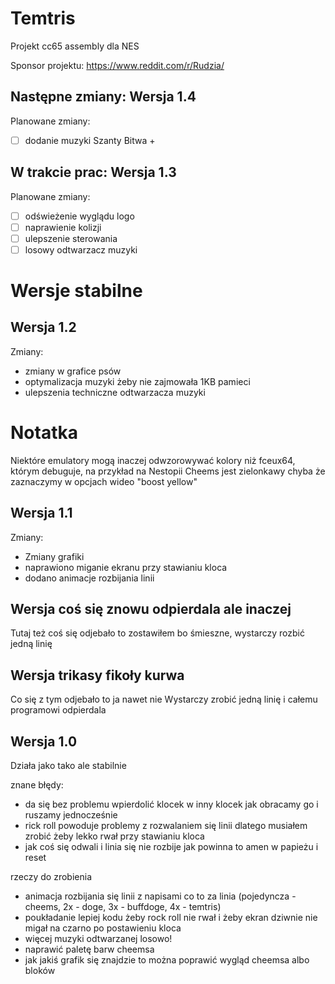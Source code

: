 # Temtris
Projekt cc65 assembly dla NES

Sponsor projektu: https://www.reddit.com/r/Rudzia/

## Następne zmiany: Wersja 1.4
Planowane zmiany:
- [ ] dodanie muzyki Szanty Bitwa +
## W trakcie prac: Wersja 1.3
Planowane zmiany:
- [ ] odświeżenie wyglądu logo
- [ ] naprawienie kolizji
- [ ] ulepszenie sterowania
- [ ] losowy odtwarzacz muzyki

# Wersje stabilne
## Wersja 1.2
Zmiany:
- zmiany w grafice psów
- optymalizacja muzyki żeby nie zajmowała 1KB pamieci
- ulepszenia techniczne odtwarzacza muzyki

# Notatka
Niektóre emulatory mogą inaczej odwzorowywać kolory niż fceux64, którym debuguje, na przykład na Nestopii Cheems jest zielonkawy chyba że zaznaczymy w opcjach wideo "boost yellow"
## Wersja 1.1
Zmiany:
- Zmiany grafiki
- naprawiono miganie ekranu przy stawianiu kloca
- dodano animacje rozbijania linii

## Wersja coś się znowu odpierdala ale inaczej

Tutaj też coś się odjebało to zostawiłem bo śmieszne, wystarczy rozbić jedną linię


## Wersja trikasy fikoły kurwa

Co się z tym odjebało to ja nawet nie
Wystarczy zrobić jedną linię i całemu programowi odpierdala


## Wersja 1.0
Działa jako tako ale stabilnie

znane błędy:
- da się bez problemu wpierdolić klocek w inny klocek jak obracamy go i ruszamy jednocześnie
- rick roll powoduje problemy z rozwalaniem się linii dlatego musiałem zrobić żeby lekko rwał przy stawianiu kloca
- jak coś się odwali i linia się nie rozbije jak powinna to amen w papieżu i reset

rzeczy do zrobienia
- animacja rozbijania się linii z napisami co to za linia (pojedyncza - cheems, 2x - doge, 3x - buffdoge, 4x - temtris)
- poukładanie lepiej kodu żeby rock roll nie rwał i żeby ekran dziwnie nie migał na czarno po postawieniu kloca
- więcej muzyki odtwarzanej losowo!
- naprawić paletę barw cheemsa
- jak jakiś grafik się znajdzie to można poprawić wygląd cheemsa albo bloków

